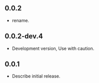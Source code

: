 ## 0.0.2

* rename.

## 0.0.2-dev.4

* Development version, Use with caution.

## 0.0.1

* Describe initial release.
